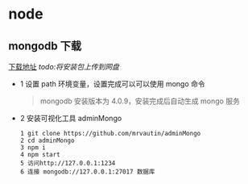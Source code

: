 # node

## mongodb 下载

[下载地址](https://docs.mongodb.com/manual/installation/?_ga=2.102415241.921380577.1557825289-35976773.1557825287)
_todo:将安装包上传到网盘_

- 1 设置 path 环境变量，设置完成可以可以使用 mongo 命令

  > mongodb 安装版本为 4.0.9，安装完成后自动生成 mongo 服务

- 2 安装可视化工具 adminMongo

  ```
  1 git clone https://github.com/mrvautin/adminMongo
  2 cd adminMongo
  3 npm i
  4 npm start
  5 访问http://127.0.0.1:1234
  6 连接 mongodb://127.0.0.1:27017 数据库

  ```
